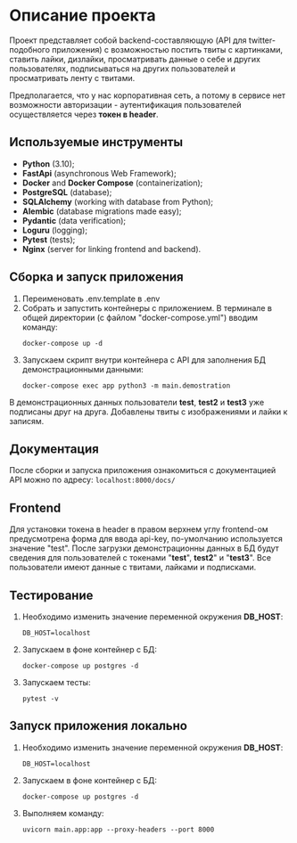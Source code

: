 # Описание проекта
Проект представляет собой backend-составляющую (API для twitter-подобного приложения) с возможностью постить твиты 
с картинками, ставить лайки, дизлайки, просматривать данные о себе и других пользователях, подписываться на других 
пользователей и просматривать ленту с твитами.

Предполагается, что у нас корпоративная сеть, а потому в сервисе нет возможности авторизации - 
аутентификация пользователей осуществляется через **токен в header**.

## Используемые инструменты
* **Python** (3.10);
* **FastApi** (asynchronous Web Framework);
* **Docker** and **Docker Compose** (containerization);
* **PostgreSQL** (database);
* **SQLAlchemy** (working with database from Python);
* **Alembic** (database migrations made easy);
* **Pydantic** (data verification);
* **Loguru** (logging);
* **Pytest** (tests);
* **Nginx** (server for linking frontend and backend).

## Сборка и запуск приложения
1. Переименовать .env.template в .env
2. Собрать и запустить контейнеры с приложением. В терминале в общей директории (с файлом "docker-compose.yml") 
вводим команду:
    ```
    docker-compose up -d
    ```
3. Запускаем скрипт внутри контейнера с API для заполнения БД демонстрационными данными:
    ```
    docker-compose exec app python3 -m main.demostration
    ```
В демонстрационных данных пользователи **test**, **test2** и **test3** уже подписаны друг на друга. 
Добавлены твиты с изображениями и лайки к записям.

## Документация

После сборки и запуска приложения ознакомиться с документацией API можно по адресу:
    ```
    localhost:8000/docs/
    ```


## Frontend

Для установки токена в header в правом верхнем углу frontend-ом предусмотрена форма для ввода api-key, 
по-умолчанию используется значение "test". После загрузки демонстрационны данных в БД будут сведения для 
пользователей с токенами "**test**", **test2**" и "**test3**". 
Все пользователи имеют данные с твитами, лайками и подписками.

## Тестирование

1. Необходимо изменить значение переменной окружения **DB_HOST**:
    ```
   DB_HOST=localhost
   ```
2. Запускаем в фоне контейнер с БД:
    ```
    docker-compose up postgres -d
    ```
3. Запускаем тесты:
    ```
    pytest -v
    ```
## Запуск приложения локально

1. Необходимо изменить значение переменной окружения **DB_HOST**:
    ```
   DB_HOST=localhost
   ```
2. Запускаем в фоне контейнер с БД:
    ```
    docker-compose up postgres -d
    ```
3. Выполняем команду:
    ```
    uvicorn main.app:app --proxy-headers --port 8000
    ```
